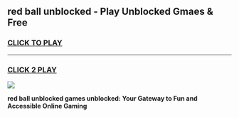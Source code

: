 
## red ball unblocked - Play Unblocked Gmaes & Free
<h3>
<a href="https://news.freeplayer.one?title=red_ball_unblocked&ref=16F">CLICK TO PLAY</a></h3>
<hr>

<h3>
<a href="https://news.freeplayer.one?title=red_ball_unblocked&ref=16F">CLICK 2 PLAY</a>
  
</h3>

<a href="https://news.freeplayer.one?title=red_ball_unblocked&ref=16F/"><img src="https://clearcache.store/games.png"></a>


**red ball unblocked games unblocked: Your Gateway to Fun and Accessible Online Gaming**
